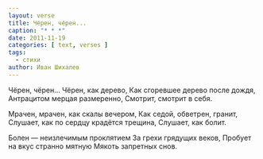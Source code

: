 ```yaml
---
layout: verse
title: Чёрен, чёрен...
caption: "* * *"
date: 2011-11-19
categories: [ text, verses ]
tags:
  - стихи
author: Иван Шихалев
---
```

Чёрен, чёрен... Чёрен, как дерево,
Как сгоревшее дерево после дождя,
Антрацитом мерцая размеренно,
Смотрит, смотрит в себя.

Мрачен, мрачен, как скалы вечером,
Как седой, обветрен, гранит,
Слушает, как по сердцу крадётся трещина,
Слушает, как болит.

Болен — неизлечимым проклятием
За грехи грядущих веков,
Пробует на вкус странно мятную
Мякоть запретных снов.

